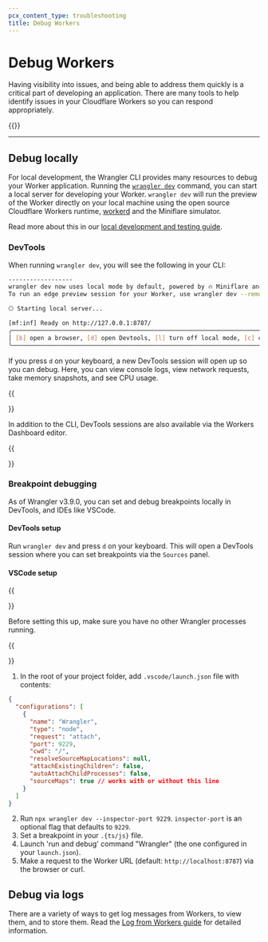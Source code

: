 ```yaml
---
pcx_content_type: troubleshooting
title: Debug Workers
---
```


# Debug Workers

Having visibility into issues, and being able to address them quickly is a critical part of developing an application. There are many tools to help identify issues in your Cloudflare Workers so you can respond appropriately.

{{<youtube id="8iPmy7ePYDE">}}

---

## Debug locally

For local development, the Wrangler CLI provides many resources to debug your Worker application. Running the [`wrangler dev`](/workers/wrangler/commands/#dev) command, you can start a local server for developing your Worker. `wrangler dev` will run the preview of the Worker directly on your local machine using the open source Cloudflare Workers runtime, [workerd](https://github.com/cloudflare/workerd) and the Miniflare simulator.

Read more about this in our [local development and testing guide](/local-development-and-testing).

### DevTools

When running `wrangler dev`, you will see the following in your CLI:

```sh
------------------
wrangler dev now uses local mode by default, powered by 🔥 Miniflare and 👷 workerd.
To run an edge preview session for your Worker, use wrangler dev --remote

⎔ Starting local server...

[mf:inf] Ready on http://127.0.0.1:8787/
╭─────────────────────────────────────────────────────────────────────────────────────────────────────────╮
│ [b] open a browser, [d] open Devtools, [l] turn off local mode, [c] clear console, [x] to exit          │
╰─────────────────────────────────────────────────────────────────────────────────────────────────────────╯
```

If you press `d` on your keyboard, a new DevTools session will open up so you can debug. Here, you can view console logs, view network requests, take memory snapshots, and see CPU usage.

{{<Aside type="note">}}

In addition to the CLI, DevTools sessions are also available via the Workers Dashboard editor.

{{</Aside>}}

### Breakpoint debugging

As of Wrangler v3.9.0, you can set and debug breakpoints locally in DevTools, and IDEs like VSCode.

#### DevTools setup 

Run `wrangler dev` and press `d` on your keyboard. This will open a DevTools session where you can set breakpoints via the `Sources` panel.

#### VSCode setup

{{<Aside type="note">}}

Before setting this up, make sure you have no other Wrangler processes running.

{{</Aside>}}

1. In the root of your project folder, add `.vscode/launch.json` file with contents:

```json
{
  "configurations": [
    {
      "name": "Wrangler",
      "type": "node",
      "request": "attach",
      "port": 9229,
      "cwd": "/",
      "resolveSourceMapLocations": null,
      "attachExistingChildren": false,
      "autoAttachChildProcesses": false,
      "sourceMaps": true // works with or without this line
    }
  ]
}
```

2. Run `npx wrangler dev --inspector-port 9229`. `inspector-port` is an optional flag that defaults to `9229`.  
3. Set a breakpoint in your `.{ts/js}` file.
4. Launch 'run and debug' command "Wrangler" (the one configured in your `launch.json`).
5. Make a request to the Worker URL (default: `http://localhost:8787`) via the browser or curl.

## Debug via logs

There are a variety of ways to get log messages from Workers, to view them, and to store them. Read the [Log from Workers guide](/log-from-workers) for detailed information.
